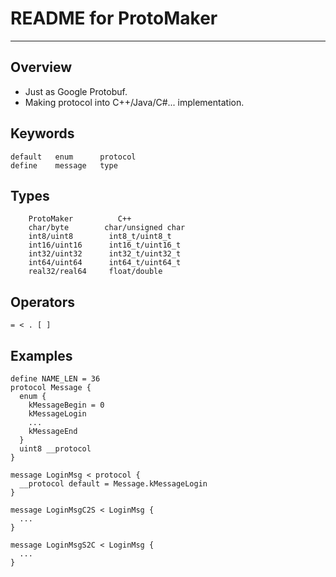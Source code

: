 # **README for ProtoMaker** #
***


## **Overview** ##
 * Just as Google Protobuf. 
 * Making protocol into C++/Java/C#... implementation.


## **Keywords** ##
    default   enum      protocol
    define    message   type   


## **Types** ##
        ProtoMaker          C++
        char/byte        char/unsigned char
        int8/uint8        int8_t/uint8_t
        int16/uint16      int16_t/uint16_t
        int32/uint32      int32_t/uint32_t
        int64/uint64      int64_t/uint64_t
        real32/real64     float/double


## **Operators** ##
    = < . [ ]


## **Examples** ##
    define NAME_LEN = 36
    protocol Message {
      enum {
        kMessageBegin = 0
        kMessageLogin
        ...
        kMessageEnd
      }
      uint8 __protocol 
    }

    message LoginMsg < protocol {
      __protocol default = Message.kMessageLogin
    }

    message LoginMsgC2S < LoginMsg {
      ...
    }

    message LoginMsgS2C < LoginMsg {
      ...
    }
